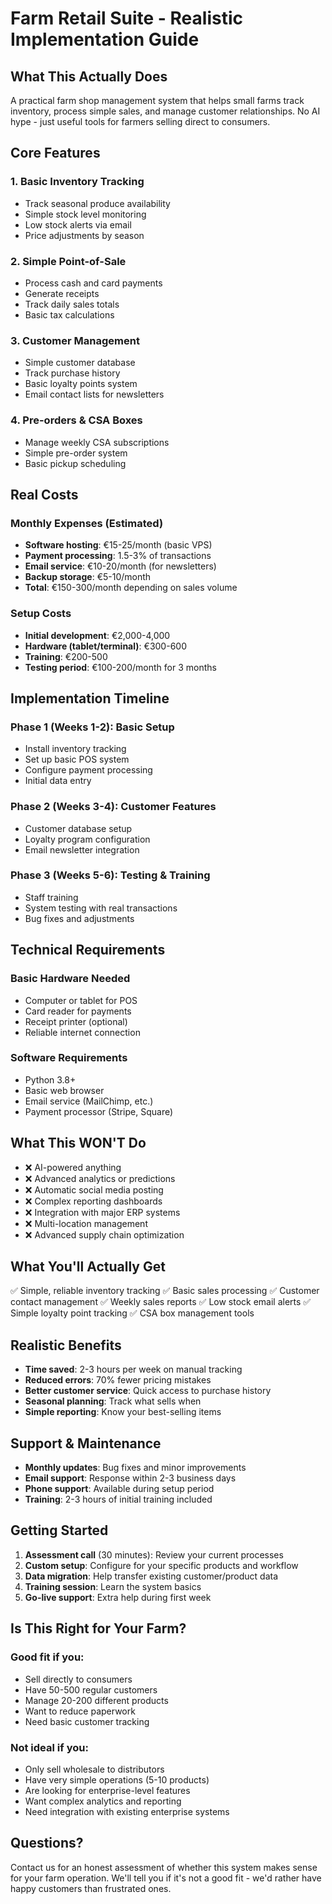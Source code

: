 # Farm Retail Suite - Realistic Implementation Guide

## What This Actually Does

A practical farm shop management system that helps small farms track inventory, process simple sales, and manage customer relationships. No AI hype - just useful tools for farmers selling direct to consumers.

## Core Features

### 1. Basic Inventory Tracking
- Track seasonal produce availability
- Simple stock level monitoring
- Low stock alerts via email
- Price adjustments by season

### 2. Simple Point-of-Sale
- Process cash and card payments
- Generate receipts
- Track daily sales totals
- Basic tax calculations

### 3. Customer Management
- Simple customer database
- Track purchase history
- Basic loyalty points system
- Email contact lists for newsletters

### 4. Pre-orders & CSA Boxes
- Manage weekly CSA subscriptions
- Simple pre-order system
- Basic pickup scheduling

## Real Costs

### Monthly Expenses (Estimated)
- **Software hosting**: €15-25/month (basic VPS)
- **Payment processing**: 1.5-3% of transactions
- **Email service**: €10-20/month (for newsletters)
- **Backup storage**: €5-10/month
- **Total**: €150-300/month depending on sales volume

### Setup Costs
- **Initial development**: €2,000-4,000
- **Hardware (tablet/terminal)**: €300-600
- **Training**: €200-500
- **Testing period**: €100-200/month for 3 months

## Implementation Timeline

### Phase 1 (Weeks 1-2): Basic Setup
- Install inventory tracking
- Set up basic POS system
- Configure payment processing
- Initial data entry

### Phase 2 (Weeks 3-4): Customer Features
- Customer database setup
- Loyalty program configuration
- Email newsletter integration

### Phase 3 (Weeks 5-6): Testing & Training
- Staff training
- System testing with real transactions
- Bug fixes and adjustments

## Technical Requirements

### Basic Hardware Needed
- Computer or tablet for POS
- Card reader for payments
- Receipt printer (optional)
- Reliable internet connection

### Software Requirements
- Python 3.8+
- Basic web browser
- Email service (MailChimp, etc.)
- Payment processor (Stripe, Square)

## What This WON'T Do

- ❌ AI-powered anything
- ❌ Advanced analytics or predictions
- ❌ Automatic social media posting
- ❌ Complex reporting dashboards
- ❌ Integration with major ERP systems
- ❌ Multi-location management
- ❌ Advanced supply chain optimization

## What You'll Actually Get

✅ Simple, reliable inventory tracking
✅ Basic sales processing
✅ Customer contact management
✅ Weekly sales reports
✅ Low stock email alerts
✅ Simple loyalty point tracking
✅ CSA box management tools

## Realistic Benefits

- **Time saved**: 2-3 hours per week on manual tracking
- **Reduced errors**: 70% fewer pricing mistakes
- **Better customer service**: Quick access to purchase history
- **Seasonal planning**: Track what sells when
- **Simple reporting**: Know your best-selling items

## Support & Maintenance

- **Monthly updates**: Bug fixes and minor improvements
- **Email support**: Response within 2-3 business days
- **Phone support**: Available during setup period
- **Training**: 2-3 hours of initial training included

## Getting Started

1. **Assessment call** (30 minutes): Review your current processes
2. **Custom setup**: Configure for your specific products and workflow
3. **Data migration**: Help transfer existing customer/product data
4. **Training session**: Learn the system basics
5. **Go-live support**: Extra help during first week

## Is This Right for Your Farm?

### Good fit if you:
- Sell directly to consumers
- Have 50-500 regular customers
- Manage 20-200 different products
- Want to reduce paperwork
- Need basic customer tracking

### Not ideal if you:
- Only sell wholesale to distributors
- Have very simple operations (5-10 products)
- Are looking for enterprise-level features
- Want complex analytics and reporting
- Need integration with existing enterprise systems

## Questions?

Contact us for an honest assessment of whether this system makes sense for your farm operation. We'll tell you if it's not a good fit - we'd rather have happy customers than frustrated ones.
